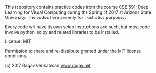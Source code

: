 This repository contains practice codes from the course CSE 591: Deep Learning for Visual Computing
during the Spring of 2017 at Arizona State University. The codes here are only for illustrative 
purposes.

Every code will have its own setup instructions and such, but most code involve python, scipy and 
related libraries to be installed.

License: MIT

Permission to share and re-distribute granted under the MIT license conditions.

(c) 2017 Ragav Venkatesan www.ragav.net

